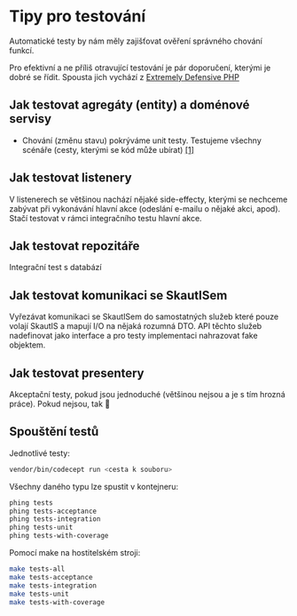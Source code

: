 # Tipy pro testování
Automatické testy by nám měly zajišťovat ověření správného chování funkcí.

Pro efektivní a ne příliš otravující testování je pár doporučení, kterými je dobré se řídit.
Spousta jich vychází z [Extremely Defensive PHP](https://ocramius.github.io/extremely-defensive-php/#/)

## Jak testovat agregáty (entity) a doménové servisy
- Chování (změnu stavu) pokrýváme unit testy. Testujeme všechny scénáře (cesty, kterými se kód může ubírat) [\[1\]](https://ocramius.github.io/extremely-defensive-php/#/107)

## Jak testovat listenery
V listenerech se většinou nachází nějaké side-effecty, kterými se nechceme zabývat při vykonávání hlavní akce (odeslání e-mailu o nějaké akci, apod). Stačí testovat v rámci integračního testu hlavní akce.

## Jak testovat repozitáře
Integrační test s databází

## Jak testovat komunikaci se SkautISem
Vyřezávat komunikaci se SkautISem do samostatných služeb které pouze volají SkautIS a mapují I/O na nějaká rozumná DTO.
API těchto služeb nadefinovat jako interface a pro testy implementaci nahrazovat fake objektem.

## Jak testovat presentery
Akceptační testy, pokud jsou jednoduché (většinou nejsou a je s tím hrozná práce). Pokud nejsou, tak :pray: 


## Spouštění testů
Jednotlivé testy: 
```bash
vendor/bin/codecept run <cesta k souboru>
```

Všechny daného typu lze spustit v kontejneru: 
```bash
phing tests
phing tests-acceptance
phing tests-integration
phing tests-unit
phing tests-with-coverage
```

Pomocí make na hostitelském stroji:
```bash
make tests-all
make tests-acceptance
make tests-integration
make tests-unit
make tests-with-coverage
```
